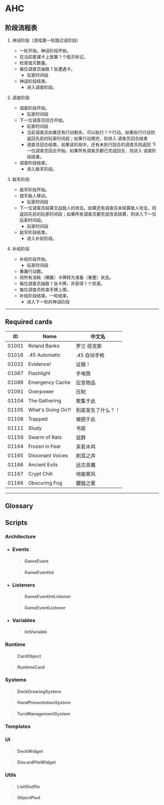 # AHC

## 阶段流程表

1.  神话阶段（游戏第一轮跳过该阶段）

    - 一轮开始。神话阶段开始。
    - 在当前密谋卡上放置 1 个毁灭标记。
    - 检查毁灭数量。
    - 每位调查员抽取 1 张遭遇卡。
      - 玩家时间段
    - 神话阶段结束。
      - 进入调查阶段。

2.  调查阶段

    - 调查阶段开始。
      - 玩家时间段
    - 下一位调查员回合开始。
      - 玩家时间段
      - 当前调查员如果还有行动剩余，可以执行 1 个行动。如果执行行动则返回先前的玩家时间段；如果行动用完，则进入 调查员回合结束
      - 调查员回合结束。如果该阶段中，还有未执行回合的调查员则返回 下一位调查员回合开始。如果所有调查员都已完成回合，则进入 调查阶段结束。
    - 调查阶段结束。
      - 进入敌军阶段。

3.  敌军阶段

    - 敌军阶段开始。
    - 猎手敌人移动。
      - 玩家时间段
    - 下一位调查员结算交战敌人的攻击。如果还有调查员未结算敌人攻击，则返回先前的玩家时间段；如果所有调查员都完成攻击结算，则进入下一位玩家时间段。
      - 玩家时间段
    - 敌军阶段结束。
      - 进入补给阶段。

4.  补给阶段
    - 补给阶段开始。
      - 玩家时间段
    - 重置行动数。
    - 将所有消耗（横置）卡牌转为准备（重整）状态。
    - 每位调查员抽取 1 张卡牌，并获得 1 个资源。
    - 每位调查员检查手牌上限。
    - 补给阶段结束。一轮结束。
      - 进入下一轮的神话阶段

---

## Required cards

| ID    | Name              | 中文名             |
| ----- | ----------------- | ------------------ |
| 01001 | Roland Banks      | 罗兰·班克斯        |
| 01016 | .45 Automatic     | .45 自动手枪       |
| 01022 | Evidence!         | 证据！             |
| 01087 | Flashlight        | 手电筒             |
| 01088 | Emergency Cache   | 应急物品           |
| 01091 | Overpower         | 压制               |
| 01104 | The Gathering     | 聚集于此           |
| 01105 | What's Going On?! | 到底发生了什么？！ |
| 01108 | Trapped           | 被困于此           |
| 01111 | Study             | 书房               |
| 01159 | Swarm of Rats     | 鼠群               |
| 01164 | Frozen in Fear    | 呆若木鸡           |
| 01165 | Dissonant Voices  | 刺耳之声           |
| 01166 | Ancient Evils     | 远古恶魔           |
| 01167 | Crypt Chill       | 地窖寒风           |
| 01168 | Obscuring Fog     | 朦胧之雾           |

---

## Glossary

## Scripts

### Architecture

- ### Events

  > #### GameEvent

  > #### GameEventInt

- ### Listeners

  > #### GameEventIntListener

  > #### GameEventListener

- ### Variables

  > #### IntVariable

### Runtime

> #### CardObject

> #### RuntimeCard

### Systems

> #### DeckDrawingSystem

> #### HandPresentationSystem

> #### TurnManagementSystem

### Templates

### UI

> #### DeckWidget

> #### DiscardPileWidget

### Utils

> #### ListShuffle

> #### ObjectPool
